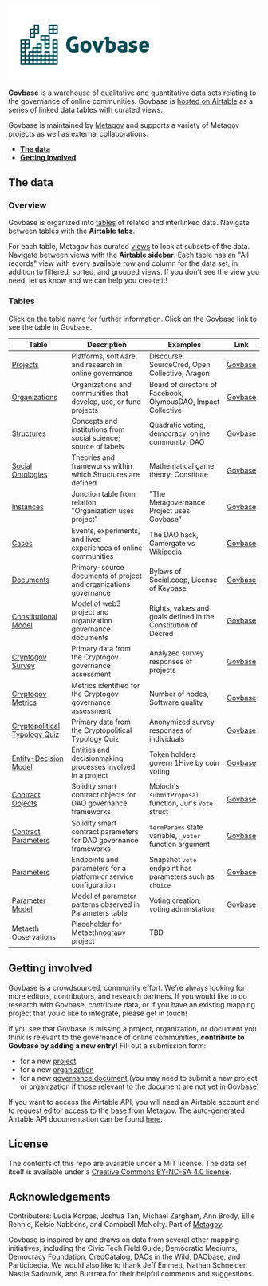 <img src="documentation/images/govbase_logo.png" width="300" />

**Govbase** is a warehouse of qualitative and quantitative data sets relating to the governance of online communities. Govbase is [hosted on Airtable](https://airtable.com/shrgnUrj0dqzZDsOd) as a series of linked data tables with curated views. 

Govbase is maintained by [Metagov](https://metagov.org) and supports a variety of Metagov projects as well as external collaborations.

- [**The data**](#the-data) 
- [**Getting involved**](#getting-involved)

## The data

### Overview
Govbase is organized into [tables](https://en.wikipedia.org/wiki/Table_(database)) of related and interlinked data. Navigate between tables with the **Airtable tabs**. 

For each table, Metagov has curated [views](https://en.wikipedia.org/wiki/View_(SQL)) to look at subsets of the data. Navigate between views with the **Airtable sidebar**. Each table has an "All records" view with every available row and column for the data set, in addition to filtered, sorted, and grouped views. If you don't see the view you need, let us know and we can help you create it!

### Tables

Click on the table name for further information. Click on the Govbase link to see the table in Govbase.

| Table | Description                                                       | Examples                                           | Link |
|-------------------------------|-------------------------------------------------------------------|----------------------------------------------------|------|
| [Projects](./docs/projects) | Platforms, software, and research in online governance | Discourse, SourceCred, Open Collective, Aragon     | [Govbase](https://airtable.com/shrgnUrj0dqzZDsOd/tblvk3EFzcoCFvXXi/viwTisATNcua7os4y) |
| [Organizations](./docs/organizations) | Organizations and communities that develop, use, or fund projects | Board of directors of Facebook, OlympusDAO, Impact Collective | [Govbase](https://airtable.com/shrgnUrj0dqzZDsOd/tblNFm5I8KotgPNNS/viwEaKcLbdb2T5b3Q) |
| [Structures](./docs/structures) | Concepts and institutions from social science; source of labels | Quadratic voting, democracy, online community, DAO | [Govbase](https://airtable.com/shrgnUrj0dqzZDsOd/tblm1Lfumna1vlGaQ/viwyMnier3mnrvcHX) |
| [Social Ontologies](./docs/ontologies) | Theories and frameworks within which Structures are defined | Mathematical game theory, Constitute | [Govbase](https://airtable.com/shrgnUrj0dqzZDsOd/tblXLaQeoKygb4ais/viw3rNQQfK1S6ipfe) |
| [Instances](./docs/instances) | Junction table from relation "Organization uses project" | "The Metagovernance Project uses Govbase" | [Govbase](https://airtable.com/shrgnUrj0dqzZDsOd/tbl5H7mz84HXMIvuy/viwIQ1hXjEB0kPW07) |
| [Cases](./docs/cases) | Events, experiments, and lived experiences of online communities  | The DAO hack, Gamergate vs Wikipedia | [Govbase](https://airtable.com/shrgnUrj0dqzZDsOd/tblqYoJJKkPnteCbP/viwPOnvn9Xd73A5dW) |
| [Documents](./docs/documents) | Primary-source documents of project and organizations governance  | Bylaws of Social.coop, License of Keybase | [Govbase](https://airtable.com/shrgnUrj0dqzZDsOd/tblh8o2b7sNPq2yGz/viwUEtsRJkkp5L1P8) |
| [Constitutional Model](./docs/constitutional-model) | Model of web3 project and organization governance documents | Rights, values and goals defined in the Constitution of Decred |  [Govbase](https://airtable.com/shrgnUrj0dqzZDsOd/tbltBIhUFqZE1tfle/viw6J9mO9wrlSh3cg) |
| [Cryptogov Survey](./docs/cryptogov) | Primary data from the Cryptogov governance assessment | Analyzed survey responses of projects |  [Govbase](https://airtable.com/shrgnUrj0dqzZDsOd/tblYWk1xdCxhhohgL/viwbpL2ZQQimvsGtc) |
| [Cryptogov Metrics](./docs/cryptogov) | Metrics identified for the Cryptogov governance assessment | Number of nodes, Software quality | [Govbase](https://airtable.com/shrgnUrj0dqzZDsOd/tbl1Zq9LLgpcW7EZs/viwYnpB7331O6AHhL) |
| [Cryptopolitical Typology Quiz](./docs/cryptopolitics) | Primary data from the Cryptopolitical Typology Quiz | Anonymized survey responses of individuals | [Govbase](https://airtable.com/shrgnUrj0dqzZDsOd/tblvwbt4KFm8MOSUQ/viwfF8wIITUoDzNEn) |
| [Entity-Decision Model](./docs/ed-model) | Entities and decisionmaking processes involved in a project | Token holders govern 1Hive by coin voting | [Govbase](https://airtable.com/shrgnUrj0dqzZDsOd/tbllAED0vCyzbTiw8/viwySREZ6xNsVocRw) | 
| [Contract Objects](./docs/smart-contracts) | Solidity smart contract objects for DAO governance frameworks | Moloch's `submitProposal` function, Jur's `Vote` struct |  [Govbase](https://airtable.com/shrgnUrj0dqzZDsOd/tbl0kGdUES0KtBXlH/viwYBzuLn6GtrmVcn) |
| [Contract Parameters](./docs/smart-contracts)  | Solidity smart contract parameters for DAO governance frameworks  | `termParams` state variable, `_voter` function argument  |  [Govbase](https://airtable.com/shrgnUrj0dqzZDsOd/tbldPB1uhZot8oVT6/viw5mRJDJmAVT41Mo)
| [Parameters](./docs/parameters) | Endpoints and parameters for a platform or service configuration | Snapshot `vote` endpoint has parameters such as `choice` | [Govbase](https://airtable.com/shrgnUrj0dqzZDsOd/tblp5kVnv5P2yhppZ/viwjyRrh7xEng69XD) |
| [Parameter Model](./docs/parameters) | Model of parameter patterns observed in Parameters table | Voting creation, voting adminstation | [Govbase](https://airtable.com/shrgnUrj0dqzZDsOd/tblPbKLkWeRRriBDK/viwgkNVEaFKkXXPJG) | 
| Metaeth Observations | Placeholder for Metaethnograpy project | TBD |  |

## Getting involved
Govbase is a crowdsourced, community effort. We’re always looking for more editors, contributors, and research partners. If you would like to do research with Govbase, contribute data, or if you have an existing mapping project that you’d like to integrate, please get in touch!

If you see that Govbase is missing a project, organization, or document you think is relevant to the governance of online communities, **contribute to Govbase by adding a new entry!** Fill out a submission form:
- for a new [project](https://airtable.com/shr1BcXojViDgTOdX)
- for a new [organization](https://airtable.com/shrH8YqwrQMTrFUOu)
- for a new [governance document](https://airtable.com/shrYcazDD1l2xG65m) (you may need to submit a new project or organization if those relevant to the document are not yet in Govbase)

If you want to access the Airtable API, you will need an Airtable account and to request editor access to the base from Metagov. The auto-generated Airtable API documentation can be found [here](https://airtable.com/appx3e9Przn9iprkU/api/docs). 

## License
The contents of this repo are available under a MIT license. The data set itself is available under a [Creative Commons BY-NC-SA 4.0 license](https://creativecommons.org/licenses/by-nc-sa/4.0/).

## Acknowledgements
Contributors: Lucia Korpas, Joshua Tan, Michael Zargham, Ann Brody, Ellie Rennie, Kelsie Nabbens, and Campbell McNolty. Part of [Metagov](https://metagov.org).

Govbase is inspired by and draws on data from several other mapping initiatives, including the Civic Tech Field Guide, Democratic Mediums, Democracy Foundation, CredCatalog, DAOs in the Wild, DAObase, and Participedia. We would also like to thank Jeff Emmett, Nathan Schneider, Nastia Sadovnik, and Burrrata for their helpful comments and suggestions. 
